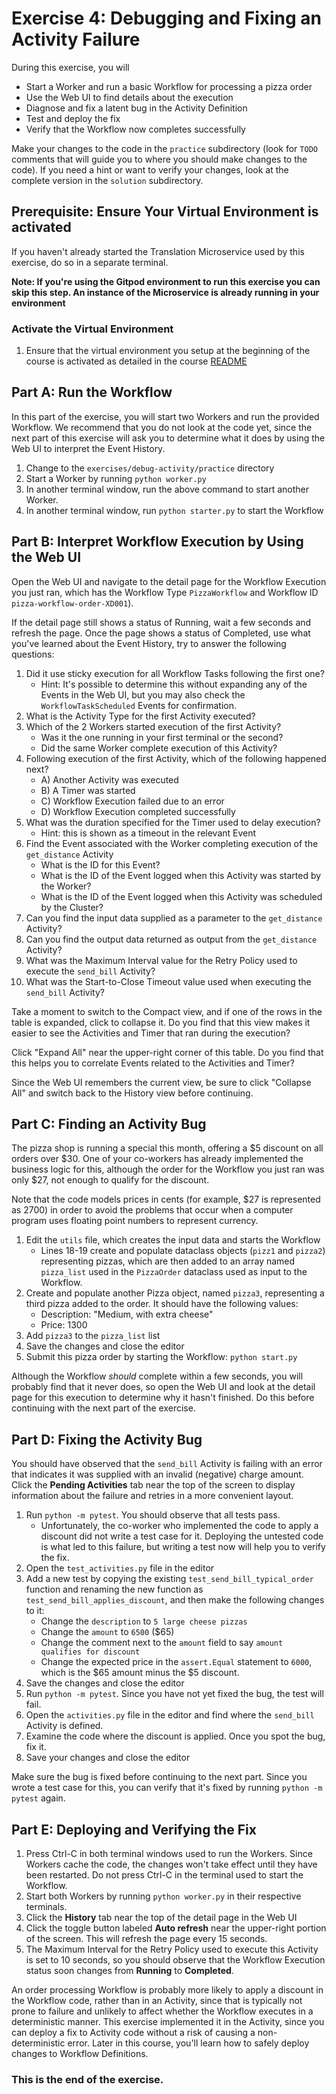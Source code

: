 # Exercise 4: Debugging and Fixing an Activity Failure
During this exercise, you will

* Start a Worker and run a basic Workflow for processing a pizza order
* Use the Web UI to find details about the execution
* Diagnose and fix a latent bug in the Activity Definition
* Test and deploy the fix
* Verify that the Workflow now completes successfully

Make your changes to the code in the `practice` subdirectory (look for 
`TODO` comments that will guide you to where you should make changes to 
the code). If you need a hint or want to verify your changes, look at 
the complete version in the `solution` subdirectory.

## Prerequisite: Ensure Your Virtual Environment is activated
If you haven't already started the Translation Microservice used by this exercise, 
do so in a separate terminal.

**Note: If you're using the Gitpod environment to run this exercise you can
skip this step. An instance of the Microservice is already running in your
environment**

### Activate the Virtual Environment
1. Ensure that the virtual environment you setup at the beginning of the
course is activated as detailed in the course [README](../../README.md#setup-your-python-virtual-environment)

## Part A: Run the Workflow

In this part of the exercise, you will start two Workers and run the 
provided Workflow. We recommend that you do not look at the code yet, 
since the next part of this exercise will ask you to determine what it 
does by using the Web UI to interpret the Event History.

1. Change to the `exercises/debug-activity/practice` directory
2. Start a Worker by running `python worker.py` 
3. In another terminal window, run the above command to start another Worker. 
4. In another terminal window, run `python starter.py` to start the Workflow


## Part B: Interpret Workflow Execution by Using the Web UI

Open the Web UI and navigate to the detail page for the Workflow 
Execution you just ran, which has the Workflow Type `PizzaWorkflow` 
and Workflow ID `pizza-workflow-order-XD001`).

If the detail page still shows a status of Running, wait a few seconds 
and refresh the page. Once the page shows a status of Completed, use 
what you've learned about the Event History, try to answer the 
following questions:

1. Did it use sticky execution for all Workflow Tasks following the 
   first one?
   * Hint: It's possible to determine this without expanding any of the
     Events in the Web UI, but you may also check the `WorkflowTaskScheduled` Events for confirmation.
2. What is the Activity Type for the first Activity executed?
3. Which of the 2 Workers started execution of the first Activity?  
   * Was it the one running in your first terminal or the second?
   * Did the same Worker complete execution of this Activity?
4. Following execution of the first Activity, which of the following 
   happened next?
   * A) Another Activity was executed
   * B) A Timer was started
   * C) Workflow Execution failed due to an error
   * D) Workflow Execution completed successfully
5. What was the duration specified for the Timer used to delay execution?
   * Hint: this is shown as a timeout in the relevant Event
6. Find the Event associated with the Worker completing execution of 
   the `get_distance` Activity
   * What is the ID for this Event?
   * What is the ID of the Event logged when this Activity was started 
     by the Worker?
   * What is the ID of the Event logged when this Activity was scheduled 
     by the Cluster?
7. Can you find the input data supplied as a parameter to the
   `get_distance` Activity?
8. Can you find the output data returned as output from the
   `get_distance` Activity?
9. What was the Maximum Interval value for the Retry Policy used to 
   execute the `send_bill` Activity?
10. What was the Start-to-Close Timeout value used when executing
   the `send_bill` Activity?


Take a moment to switch to the Compact view, and if one of the rows in the 
table is expanded, click to collapse it. Do you find that this view makes 
it easier to see the Activities and Timer that ran during the execution?

Click "Expand All" near the upper-right corner of this table. Do you find 
that this helps you to correlate Events related to the Activities and Timer?

Since the Web UI remembers the current view, be sure to click "Collapse All" 
and switch back to the History view before continuing.


## Part C: Finding an Activity Bug

The pizza shop is running a special this month, offering a $5 discount 
on all orders over $30. One of your co-workers has already implemented 
the business logic for this, although the order for the Workflow you 
just ran was only $27, not enough to qualify for the discount. 

Note that the code models prices in cents (for example, $27 is represented 
as 2700) in order to avoid the problems that occur when a computer program 
uses floating point numbers to represent currency.

1. Edit the `utils` file, which creates the input data and starts 
   the Workflow
   * Lines 18-19 create and populate dataclass objects (`pizz1` and `pizza2`) 
   representing pizzas, which are then added to an array named `pizza_list` used 
   in the `PizzaOrder` dataclass used as input to the Workflow. 
3. Create and populate another Pizza object, named `pizza3`, representing a third
   pizza added to the order. It should have the following values:
   * Description: "Medium, with extra cheese"
	* Price: 1300
4. Add `pizza3` to the `pizza_list` list
5. Save the changes and close the editor
6. Submit this pizza order by starting the Workflow: `python start.py`

Although the Workflow *should* complete within a few seconds, you will 
probably find that it never does, so open the Web UI and look at the 
detail page for this execution to determine why it hasn't finished.
Do this before continuing with the next part of the exercise.


## Part D: Fixing the Activity Bug

You should have observed that the `send_bill` Activity is failing with an 
error that indicates it was supplied with an invalid (negative) charge 
amount. Click the **Pending Activities** tab near the top of the screen 
to display information about the failure and retries in a more convenient 
layout. 

1. Run `python -m pytest`. You should observe that all tests pass.
   * Unfortunately, the co-worker who implemented the code to apply a 
     discount did not write a test case for it. 
     Deploying the untested code is what led to this failure, but 
     writing a test now will help you to verify the fix. 
2. Open the `test_activities.py` file in the editor
3. Add a new test by copying the existing `test_send_bill_typical_order`
   function and renaming the new function as `test_send_bill_applies_discount`, 
   and then make the following changes to it:
   * Change the `description` to `5 large cheese pizzas`
   * Change the `amount` to `6500` ($65)
   * Change the comment next to the `amount` field to say 
     `amount qualifies for discount`
   * Change the expected price in the `assert.Equal` statement to `6000`, 
     which is the $65 amount minus the $5 discount.
4. Save the changes and close the editor
5. Run `python -m pytest`. Since you have not yet fixed the bug, the test will fail.
6. Open the `activities.py` file in the editor and find where the `send_bill` 
   Activity is defined.
7. Examine the code where the discount is applied. Once you spot the bug, 
   fix it. 
8. Save your changes and close the editor

Make sure the bug is fixed before continuing to the next part. Since 
you wrote a test case for this, you can verify that it's fixed by 
running `python -m pytest` again.


## Part E: Deploying and Verifying the Fix

1. Press Ctrl-C in both terminal windows used to run the Workers.
   Since Workers cache the code, the changes won't take effect until 
   they have been restarted. Do not press Ctrl-C in the terminal used
   to start the Workflow.
2. Start both Workers by running `python worker.py` in their respective 
   terminals.
3. Click the **History** tab near the top of the detail page in the Web UI
4. Click the toggle button labeled **Auto refresh** near the upper-right
   portion of the screen. This will refresh the page every 15 seconds.
5. The Maximum Interval for the Retry Policy used to execute this Activity
   is set to 10 seconds, so you should observe that the Workflow Execution
   status soon changes from **Running** to **Completed**.

An order processing Workflow is probably more likely to apply a discount 
in the Workflow code, rather than in an Activity, since that is typically 
not prone to failure and unlikely to affect whether the Workflow executes 
in a deterministic manner. This exercise implemented it in the Activity, 
since you can deploy a fix to Activity code without a risk of causing a 
non-deterministic error. Later in this course, you'll learn how to safely 
deploy changes to Workflow Definitions.

### This is the end of the exercise.


